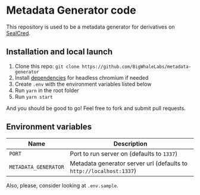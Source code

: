 # Metadata Generator code

This repository is used to be a metadata generator for derivatives on [SealCred](https://sealc.red).

## Installation and local launch

1. Clone this repo: `git clone https://github.com/BigWhaleLabs/metadata-generator`
2. Install [dependencies](https://github.com/puppeteer/puppeteer/blob/main/docs/troubleshooting.md#chrome-headless-doesnt-launch-on-unix) for headless chromium if needed
3. Create `.env` with the environment variables listed below
4. Run `yarn` in the root folder
5. Run `yarn start`

And you should be good to go! Feel free to fork and submit pull requests.

## Environment variables

| Name                 | Description                                                         |
| -------------------- | ------------------------------------------------------------------- |
| `PORT`               | Port to run server on (defaults to `1337`)                          |
| `METADATA_GENERATOR` | Metadata generator server url (defaults to `http://localhost:1337`) |

Also, please, consider looking at `.env.sample`.
